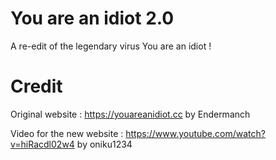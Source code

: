 # You are an idiot 2.0
 A re-edit of the legendary virus You are an idiot !
# Credit
 Original website : https://youareanidiot.cc by Endermanch
 
 Video for the new website : https://www.youtube.com/watch?v=hiRacdl02w4 by oniku1234
